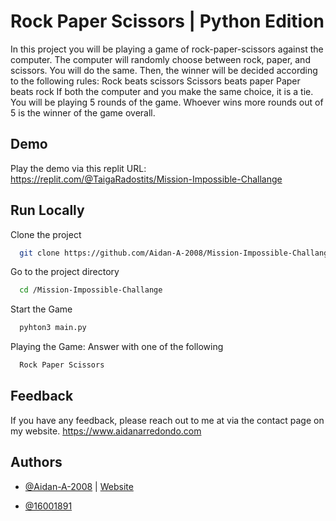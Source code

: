 
# Rock Paper Scissors | Python Edition

In this project you will be playing a game of rock-paper-scissors against the computer.
The computer will randomly choose between rock, paper, and scissors. You will do the same.
Then, the winner will be decided according to the following rules:
Rock beats scissors
Scissors beats paper
Paper beats rock
If both the computer and you make the same choice, it is a tie.
You will be playing 5 rounds of the game. Whoever wins more rounds out of 5 is the winner of the game overall.


## Demo

Play the demo via this replit URL:
https://replit.com/@TaigaRadostits/Mission-Impossible-Challange


## Run Locally

Clone the project

```bash
  git clone https://github.com/Aidan-A-2008/Mission-Impossible-Challange.git
```

Go to the project directory

```bash
  cd /Mission-Impossible-Challange
```

Start the Game

```bash
  pyhton3 main.py
```

Playing the Game: Answer with one of the following

```bash
  Rock Paper Scissors
```


## Feedback

If you have any feedback, please reach out to me at via the contact page on my website. https://www.aidanarredondo.com

## Authors

- [@Aidan-A-2008](https://www.github.com/Aidan-A-2008) | [Website](https://www.aidanarredondo.com)


- [@16001891](https://www.github.com/16001891)
